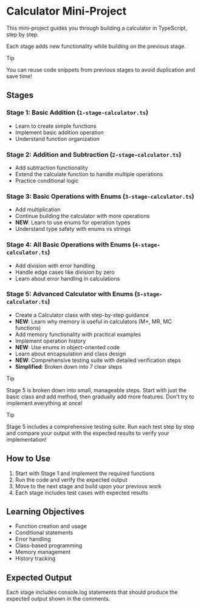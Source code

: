 # Calculator Mini-Project

This mini-project guides you through building a calculator in TypeScript, step by step.

Each stage adds new functionality while building on the previous stage.

> [!TIP]
> You can reuse code snippets from previous stages to avoid duplication and save time!

## Stages

### Stage 1: Basic Addition (`1-stage-calculator.ts`)

- Learn to create simple functions
- Implement basic addition operation
- Understand function organization

### Stage 2: Addition and Subtraction (`2-stage-calculator.ts`)

- Add subtraction functionality
- Extend the calculate function to handle multiple operations
- Practice conditional logic

### Stage 3: Basic Operations with Enums (`3-stage-calculator.ts`)

- Add multiplication
- Continue building the calculator with more operations
- **NEW**: Learn to use enums for operation types
- Understand type safety with enums vs strings

### Stage 4: All Basic Operations with Enums (`4-stage-calculator.ts`)

- Add division with error handling
- Handle edge cases like division by zero
- Learn about error handling in calculations

### Stage 5: Advanced Calculator with Enums (`5-stage-calculator.ts`)

- Create a Calculator class with step-by-step guidance
- **NEW**: Learn why memory is useful in calculators (M+, MR, MC functions)
- Add memory functionality with practical examples
- Implement operation history
- **NEW**: Use enums in object-oriented code
- Learn about encapsulation and class design
- **NEW**: Comprehensive testing suite with detailed verification steps
- **Simplified**: Broken down into 7 clear steps

> [!TIP]
> Stage 5 is broken down into small, manageable steps. Start with just the basic class and add method, then gradually add more features. Don't try to implement everything at once!

> [!TIP]
> Stage 5 includes a comprehensive testing suite. 
> Run each test step by step and compare your output with the expected results to verify your implementation!

## How to Use

1. Start with Stage 1 and implement the required functions
2. Run the code and verify the expected output
3. Move to the next stage and build upon your previous work
4. Each stage includes test cases with expected results

## Learning Objectives

- Function creation and usage
- Conditional statements
- Error handling
- Class-based programming
- Memory management
- History tracking

## Expected Output

Each stage includes console.log statements that should produce the expected output shown in the comments.
